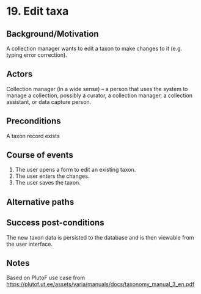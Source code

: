 # 19. Edit taxa

## Background/Motivation
A collection manager wants to edit a taxon to make changes to it (e.g. typing error correction).

## Actors
Collection manager (in a wide sense) – a person that uses the system to manage a collection, possibly a curator, a collection manager, a collection assistant, or data capture person.

## Preconditions
A taxon record exists

## Course of events
  1. The user opens a form to edit an existing taxon.
  2. The user enters the changes.
  3. The user saves the taxon.

## Alternative paths

## Success post-conditions
The new taxon data is persisted to the database and is then viewable from the user interface.

## Notes
Based on PlutoF use case from https://plutof.ut.ee/assets/varia/manuals/docs/taxonomy_manual_3_en.pdf
